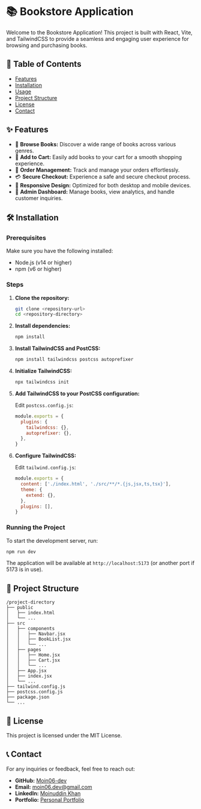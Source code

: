 # 📚 Bookstore Application

Welcome to the Bookstore Application! This project is built with React, Vite, and TailwindCSS to provide a seamless and engaging user experience for browsing and purchasing books.

## 📜 Table of Contents

- [Features](#features)
- [Installation](#installation)
- [Usage](#usage)
- [Project Structure](#project-structure)
- [License](#license)
- [Contact](#contact)

## ✨ Features

- 📖 **Browse Books:** Discover a wide range of books across various genres.
- 🛒 **Add to Cart:** Easily add books to your cart for a smooth shopping experience.
- 🔄 **Order Management:** Track and manage your orders effortlessly.
- 💳 **Secure Checkout:** Experience a safe and secure checkout process.
- 📱 **Responsive Design:** Optimized for both desktop and mobile devices.
- 🔧 **Admin Dashboard:** Manage books, view analytics, and handle customer inquiries.

## 🛠️ Installation

### Prerequisites

Make sure you have the following installed:

- Node.js (v14 or higher)
- npm (v6 or higher)

### Steps

1. **Clone the repository:**

    ```sh
    git clone <repository-url>
    cd <repository-directory>
    ```

2. **Install dependencies:**

    ```sh
    npm install
    ```

3. **Install TailwindCSS and PostCSS:**

    ```sh
    npm install tailwindcss postcss autoprefixer
    ```

4. **Initialize TailwindCSS:**

    ```sh
    npx tailwindcss init
    ```

5. **Add TailwindCSS to your PostCSS configuration:**

    Edit `postcss.config.js`:

    ```javascript
    module.exports = {
      plugins: {
        tailwindcss: {},
        autoprefixer: {},
      },
    }
    ```

6. **Configure TailwindCSS:**

    Edit `tailwind.config.js`:

    ```javascript
    module.exports = {
      content: ['./index.html', './src/**/*.{js,jsx,ts,tsx}'],
      theme: {
        extend: {},
      },
      plugins: [],
    }
    ```

### Running the Project

To start the development server, run:

```sh
npm run dev
```

The application will be available at `http://localhost:5173` (or another port if 5173 is in use).

## 📂 Project Structure

```
/project-directory
├── public
│   ├── index.html
│   └── ...
├── src
│   ├── components
│   │   ├── Navbar.jsx
│   │   ├── BookList.jsx
│   │   └── ...
│   ├── pages
│   │   ├── Home.jsx
│   │   ├── Cart.jsx
│   │   └── ...
│   ├── App.jsx
│   ├── index.jsx
│   └── ...
├── tailwind.config.js
├── postcss.config.js
├── package.json
└── ...
```

## 📜 License

This project is licensed under the MIT License.

## 📞 Contact

For any inquiries or feedback, feel free to reach out:

- **GitHub:** [Moin06-dev](https://github.com/Moin06-dev/)
- **Email:** [moin06.dev@gmail.com](mailto:moin06.dev@gmail.com)
- **LinkedIn:** [Moinuddin Khan](https://www.linkedin.com/in/moinuddinkhan06)
- **Portfolio:** [Personal Portfolio](https://personal-portfolio-main-six.vercel.app/)
